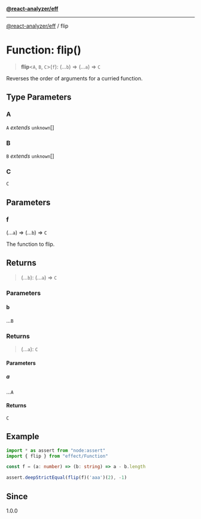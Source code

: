 [**@react-analyzer/eff**](../README.md)

***

[@react-analyzer/eff](../README.md) / flip

# Function: flip()

> **flip**\<`A`, `B`, `C`\>(`f`): (...`b`) => (...`a`) => `C`

Reverses the order of arguments for a curried function.

## Type Parameters

### A

`A` *extends* `unknown`[]

### B

`B` *extends* `unknown`[]

### C

`C`

## Parameters

### f

(...`a`) => (...`b`) => `C`

The function to flip.

## Returns

> (...`b`): (...`a`) => `C`

### Parameters

#### b

...`B`

### Returns

> (...`a`): `C`

#### Parameters

##### a

...`A`

#### Returns

`C`

## Example

```ts
import * as assert from "node:assert"
import { flip } from "effect/Function"

const f = (a: number) => (b: string) => a - b.length

assert.deepStrictEqual(flip(f)('aaa')(2), -1)
```

## Since

1.0.0
